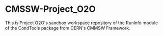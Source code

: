 # CMSSW-Project_O2O

This is Project O2O's sandbox workspace repository of the RunInfo module of the CondTools package from CERN's CMMSW Framework.
